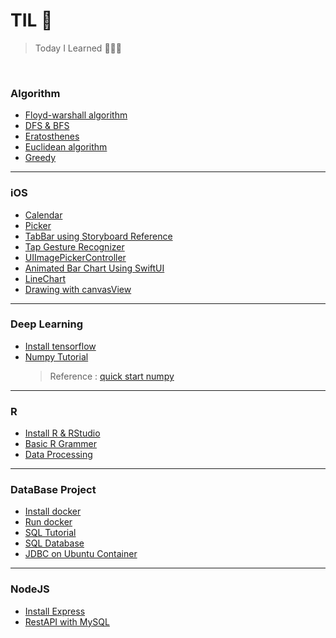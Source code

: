 # TIL 📝

> Today I Learned 👩‍💻🔥

<br/>

### Algorithm
- [Floyd-warshall algorithm](https://github.com/ChoiEunji0114/TIL/blob/master/algorithm/floyd-warshall.md)
- [DFS & BFS](https://github.com/ChoiEunji0114/TIL/blob/master/algorithm/DFS_and_BFS.md)
- [Eratosthenes](https://github.com/ChoiEunji0114/TIL/blob/master/algorithm/erathosthenes.md)
- [Euclidean algorithm](https://github.com/ChoiEunji0114/TIL/blob/master/algorithm/Euclidean_algorithm.md)
- [Greedy](https://github.com/ChoiEunji0114/TIL/blob/master/algorithm/greedy.md)

---

### iOS
- [Calendar](https://github.com/ChoiEunji0114/TIL/blob/master/iOS/calendar.md)
- [Picker](https://github.com/ChoiEunji0114/TIL/blob/master/iOS/picker.md)
- [TabBar using Storyboard Reference](https://github.com/ChoiEunji0114/TIL/blob/master/iOS/StoryboardReference.md)
- [Tap Gesture Recognizer](https://github.com/ChoiEunji0114/TIL/blob/master/iOS/tapGestureRecognizer.md)
- [UIImagePickerController](https://github.com/ChoiEunji0114/TIL/blob/master/iOS/UIImagePickerController.md)
- [Animated Bar Chart Using SwiftUI](https://github.com/ChoiEunji0114/TIL/blob/master/iOS/animated_bar_chart_using_swiftUI.md)
- [LineChart](https://github.com/ChoiEunji0114/TIL/blob/master/iOS/lineChart.md)
- [Drawing with canvasView](https://github.com/ChoiEunji0114/TIL/blob/master/iOS/drawing.md)

---

### Deep Learning
- [Install tensorflow](https://github.com/ChoiEunji0114/TIL/blob/master/DeepLearning/01_install_tensorflow.md)
- [Numpy Tutorial](https://github.com/ChoiEunji0114/TIL/blob/master/DeepLearning/02_quickstart_numpy.ipynb)
  > Reference : [quick start numpy](https://numpy.org/devdocs/user/quickstart.html)

---

### R
- [Install R & RStudio](https://github.com/ChoiEunji0114/TIL/blob/master/R/01_install_Rstudio.md)
- [Basic R Grammer](https://github.com/ChoiEunji0114/TIL/blob/master/R/02_R_basic.md)
- [Data Processing](https://github.com/ChoiEunji0114/TIL/blob/master/R/03_R_data_processing_1.md)

---

### DataBase Project 

- [Install docker](https://github.com/ChoiEunji0114/TIL/blob/master/DatabaseProject/01_install_docker.md)
- [Run docker](https://github.com/ChoiEunji0114/TIL/blob/master/DatabaseProject/02_run_docker.md)
- [SQL Tutorial](https://github.com/ChoiEunji0114/TIL/blob/master/DatabaseProject/03_SQL_tutorial.md)
- [SQL Database](https://github.com/ChoiEunji0114/TIL/blob/master/DatabaseProject/04_SQL_Database.md)
- [JDBC on Ubuntu Container](https://github.com/ChoiEunji0114/TIL/blob/master/DatabaseProject/05_JDBC.md)

---

### NodeJS

- [Install Express](https://github.com/ChoiEunji0114/TIL/blob/master/NodeJS/install_express.md)
- [RestAPI with MySQL](https://github.com/ChoiEunji0114/TIL/blob/master/NodeJS/mysql.md)
